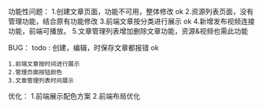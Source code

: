 功能性问题：
    1.创建文章页面，功能不可用，整体修改 ok
    2.资源列表页面，没有管理功能，结合原有功能修改
    3.前端文章按分类进行展示 ok
    4.新增发布视频连接功能，前端可播放。
    5.文章管理列表增加删除文章功能，资源&视频也需此功能

BUG：
    todo : 创建，编辑，时保存文章都报错   ok

    1.前端文章按时间进行展示
    2.管理页面按钮颜色
    3.文章管理列表时间展示

优化：
    1.前端展示配色方案
    2.前端布局优化
